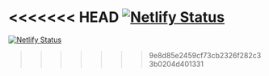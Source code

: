 <<<<<<< HEAD
[![Netlify Status](https://api.netlify.com/api/v1/badges/37ad8571-1470-4e38-9dc5-d9079d984040/deploy-status)](https://app.netlify.com/sites/versedmc/deploys)
=======
[![Netlify Status](https://api.netlify.com/api/v1/badges/37ad8571-1470-4e38-9dc5-d9079d984040/deploy-status)](https://app.netlify.com/sites/versedmc/deploys)

> > > > > > > 9e8d85e2459cf73cb2326f282c33b0204d401331
